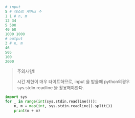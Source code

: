 ```python
# input
5 # 테스트 케이스 수
1 1 # n, m
12 34
5 500
40 60
1000 1000
# output
2 # n, m
46
505
100
2000
```

> 주의사항!!
>
> 시간 제한이 매우 타이트하므로, input 을 받을때 python의경우 sys.stdin.readline 을 활용해야한다.



```python
import sys
for _ in range(int(sys.stdin.readline())):
    n, m = map(int, sys.stdin.readline().split())
    print(n + m)
```

